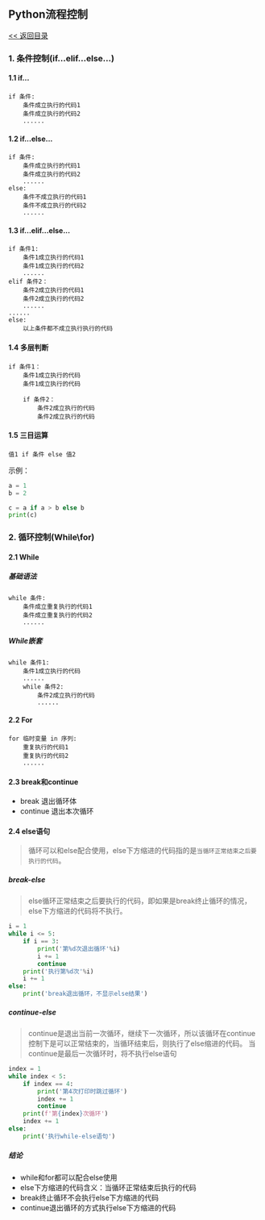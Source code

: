 ## Python流程控制

[<< 返回目录](../README.MD)

### 1. 条件控制(if...elif...else...)
#### 1.1 if...
```text
if 条件:
    条件成立执行的代码1
    条件成立执行的代码2
    ......
```
#### 1.2 if...else...
```text
if 条件:
    条件成立执行的代码1
    条件成立执行的代码2
    ......
else:
    条件不成立执行的代码1
    条件不成立执行的代码2
    ......
```
#### 1.3 if...elif...else...
```text
if 条件1:
    条件1成立执行的代码1
    条件1成立执行的代码2
    ......
elif 条件2：
	条件2成立执行的代码1
    条件2成立执行的代码2
    ......
......
else:
    以上条件都不成立执行执行的代码
```

#### 1.4 多层判断
```text
if 条件1：
	条件1成立执行的代码
    条件1成立执行的代码
    
    if 条件2：
    	条件2成立执行的代码
        条件2成立执行的代码
```

#### 1.5 三目运算
```text
值1 if 条件 else 值2
```
示例：
```python
a = 1
b = 2

c = a if a > b else b
print(c)
```

### 2. 循环控制(While\for)
#### 2.1 While
##### 基础语法
```text
while 条件:
    条件成立重复执行的代码1
    条件成立重复执行的代码2
    ......
```

##### While嵌套
```text
while 条件1:
    条件1成立执行的代码
    ......
    while 条件2:
        条件2成立执行的代码
        ......
```

#### 2.2 For
```text
for 临时变量 in 序列:
    重复执行的代码1
    重复执行的代码2
    ......
```

#### 2.3 break和continue
- break 退出循环体
- continue 退出本次循环

#### 2.4 else语句
> 循环可以和else配合使用，else下方缩进的代码指的是`当循环正常结束之后要执行的代码`。

##### break-else
> else循环正常结束之后要执行的代码，即如果是break终止循环的情况，else下方缩进的代码将不执行。
```python
i = 1
while i <= 5:
    if i == 3:
        print('第%d次退出循环'%i)
        i += 1
        continue
    print('执行第%d次'%i)
    i += 1
else:
    print('break退出循环，不显示else结果')
```

##### continue-else
> continue是退出当前一次循环，继续下一次循环，所以该循环在continue控制下是可以正常结束的，当循环结束后，则执行了else缩进的代码。
> 当continue是最后一次循环时，将不执行else语句
```python
index = 1
while index < 5:
    if index == 4:
        print('第4次打印时跳过循环')
        index += 1
        continue
    print(f'第{index}次循环')
    index += 1
else:
    print('执行while-else语句')
```

##### 结论
- while和for都可以配合else使用
- else下方缩进的代码含义：当循环正常结束后执行的代码
- break终止循环不会执行else下方缩进的代码
- continue退出循环的方式执行else下方缩进的代码
